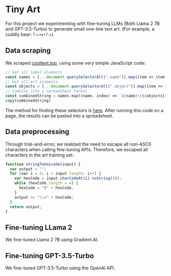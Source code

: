 # Tiny Art

For this project we experimenting with fine-tuning LLMs (Both Llama 2 7B and GPT-3.5-Turbo) to generate small one-line text art. (For example, a cuddly bear: `ʕっ•ᴥ•ʔっ`).

## Data scraping

We scraped [cooltext.top](https://cooltext.top), using some very simple JavaScript code:

```javascript
// Get all label elements
const names = [...document.querySelectorAll(".name")].map(item => item.innerText);
// Get all art elements
const objects = [...document.querySelectorAll(".object")].map(item => item.innerText);
// Combine into a spreadsheet format
const combinedString = names.map((name, index) => `${name}\t${objects[index]}`).join("\n");
copy(combinedString)
```

The method for finding these selectors is [here](https://gist.github.com/jamesmurdza/dc4835719af03b3754aad51c37a4414c). After running this code on a page, the results can be pasted into a spreadsheet.

## Data preprocessing

Through trial-and-error, we realized the need to escape all non-ASCII characters when calling fine-tuning APIs. Therefore, we escaped all characters in the art training set:

```javascript
function stringToUnicode(input) {
  var output = "";
  for (var i = 0; i < input.length; i++) {
    var hexCode = input.charCodeAt(i).toString(16);
    while (hexCode.length < 4) {
      hexCode = "0" + hexCode;
    }
    output += "\\u" + hexCode;
  }
  return output;
}
```

## Fine-tuning LLama 2

We fine-tuned Llama 2 7B using Gradient.AI.

## Fine-tuning GPT-3.5-Turbo

We fine-tuned GPT-3.5-Turbo using the OpenAI API.
